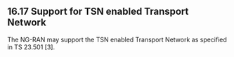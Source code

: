 ## 16.17 Support for TSN enabled Transport Network

The NG-RAN may support the TSN enabled Transport Network as specified in
TS 23.501 \[3\].